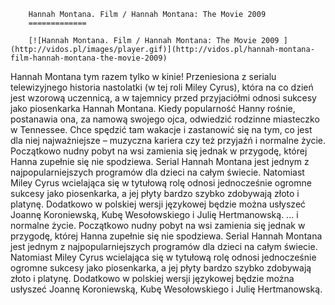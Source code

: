 
        Hannah Montana. Film / Hannah Montana: The Movie 2009 
        =============
        
        [![Hannah Montana. Film / Hannah Montana: The Movie 2009 ](http://vidos.pl/images/player.gif)](http://vidos.pl/hannah-montana-film-hannah-montana-the-movie-2009)
        
        
 Hannah Montana tym razem tylko w kinie! Przeniesiona z serialu telewizyjnego historia nastolatki (w tej roli Miley Cyrus), która na co dzień jest wzorową uczennicą, a w tajemnicy przed przyjaciółmi odnosi sukcesy jako piosenkarka Hannah Montana. Kiedy popularność Hanny rośnie, postanawia ona, za namową swojego ojca, odwiedzić rodzinne miasteczko w Tennessee. Chce spędzić tam wakacje i zastanowić się na tym, co jest dla niej najważniejsze – muzyczna kariera czy też przyjaźń i normalne życie. Początkowo nudny pobyt na wsi zamienia się jednak w przygodę, której Hanna zupełnie się nie spodziewa. Serial Hannah Montana jest jednym z najpopularniejszych programów dla dzieci na całym świecie. Natomiast Miley Cyrus wcielająca się w tytułową rolę odnosi jednocześnie ogromne sukcesy jako piosenkarka, a jej płyty bardzo szybko zdobywają złoto i platynę. Dodatkowo w polskiej wersji językowej będzie można usłyszeć Joannę Koroniewską, Kubę Wesołowskiego i Julię Hertmanowską.  ... i normalne życie. Początkowo nudny pobyt na wsi zamienia się jednak w przygodę, której Hanna zupełnie się nie spodziewa. Serial Hannah Montana jest jednym z najpopularniejszych programów dla dzieci na całym świecie. Natomiast Miley Cyrus wcielająca się w tytułową rolę odnosi jednocześnie ogromne sukcesy jako piosenkarka, a jej płyty bardzo szybko zdobywają złoto i platynę. Dodatkowo w polskiej wersji językowej będzie można usłyszeć Joannę Koroniewską, Kubę Wesołowskiego i Julię Hertmanowską.
    